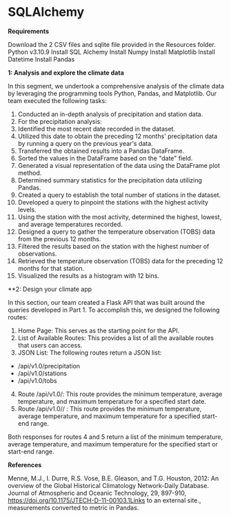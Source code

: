 # SQLAlchemy

**Requirements**

Download the 2 CSV files and sqlite file provided in the Resources folder.
Python v3.10.9
Install SQL Alchemy
Install Numpy
Install Matplotlib
Install Datetime
Install Pandas

**1: Analysis and explore the climate data**

In this segment, we undertook a comprehensive analysis of the climate data by leveraging the programming tools Python, Pandas, and Matplotlib. Our team executed the following tasks:

1. Conducted an in-depth analysis of precipitation and station data.
2. For the precipitation analysis:
3. Identified the most recent date recorded in the dataset.
4. Utilized this date to obtain the preceding 12 months' precipitation data by running a query on the previous year's data.
5. Transferred the obtained results into a Pandas DataFrame.
6. Sorted the values in the DataFrame based on the "date" field.
7. Generated a visual representation of the data using the DataFrame plot method.
8. Determined summary statistics for the precipitation data utilizing Pandas.
9. Created a query to establish the total number of stations in the dataset.
10. Developed a query to pinpoint the stations with the highest activity levels.
11. Using the station with the most activity, determined the highest, lowest, and average temperatures recorded.
12. Designed a query to gather the temperature observation (TOBS) data from the previous 12 months.
13. Filtered the results based on the station with the highest number of observations.
14. Retrieved the temperature observation (TOBS) data for the preceding 12 months for that station.
15. Visualized the results as a histogram with 12 bins.

**2: Design your climate app

In this section, our team created a Flask API that was built around the queries developed in Part 1. To accomplish this, we designed the following routes:

1. Home Page: This serves as the starting point for the API.
2. List of Available Routes: This provides a list of all the available routes that users can access.
3. JSON List: The following routes return a JSON list:

- /api/v1.0/precipitation
- /api/v1.0/stations
- /api/v1.0/tobs
4. Route /api/v1.0/: This route provides the minimum temperature, average temperature, and maximum temperature for a specified start date.
5. Route /api/v1.0// : This route provides the minimum temperature, average temperature, and maximum temperature for a specified start-end range.

Both responses for routes 4 and 5 return a list of the minimum temperature, average temperature, and maximum temperature for the specified start or start-end range.

**References**

Menne, M.J., I. Durre, R.S. Vose, B.E. Gleason, and T.G. Houston, 2012: An overview of the Global Historical Climatology Network-Daily Database. Journal of Atmospheric and Oceanic Technology, 29, 897-910, https://doi.org/10.1175/JTECH-D-11-00103.1Links to an external site., measurements converted to metric in Pandas.
